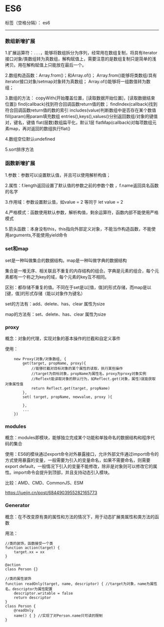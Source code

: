# ES6

标签（空格分隔）： es6

---

### 数组新增扩展
1.扩展运算符：```...```，能够将数组拆分为序列，经常用在数组复制，将具有iterator接口对象/类数组转为真数组，解构赋值上，需要注意的是数组复制只是简单的浅拷贝。用在解构赋值上只能放在最后一个。

2.数组构造函数：Array.from()；和Array.of()；
Array.from()能够将类数组/具有iterator接口对象/setmap对象转为真数组；
Array.of()能够将一组数值转为数组；

3.数组的方法：
copyWith(开始覆盖位置，[读取数据开始位置]，[读取数据结束位置])
find(callback)找到符合回调函数return值的数；
findIndex(callback)找到符合回调函数return值的数的索引
includes(value)判断数组中是否存在某个数值
fill(param)用param填充数组
entries(),keys(),values()分别返回数组/对象的键值对，键名，键值
flat(层数)数组扁平化，默认1层
flatMap(callback)对每项数组元素map，再对返回的数组执行flat()

4.数组空位默认undefined

5.sort排序方法


### 函数新增扩展

1.参数：参数可以设置默认值，并且可以使用解析构值；

2.属性：f.length返回设置了默认值的参数之前的参数个数 ，f.name返回具名函数的名字

3.作用域：参数设置默认值，如value = 2 等同于 let value = 2

4.严格模式：函数使用默认参数，解析构值，剩余运算符，函数内部不能使用严格模式

5.箭头函数：本身没有this，this指向外部定义对象，不能当作构造函数，不能使用arguments,不能使用yield命令


### set和map
set是一种叫做集合的数据结构。map是一种叫做字典的数据结构

集合是一堆无序、相关联且不重复的内存结构的组合。字典是元素的组合，每个元素都有一个称之为key的域，每个元素的key互不相同。

区别：都存储不重复的值。不同在于set是以[值，值]的形式存储，而map是以[键，值]的形式存储（能以对象作为键名）

set的方法有：add、delete、has、clear 属性为size

map的方法有：set、delete、has、clear 属性为size

### proxy

概念：对象的代理，实现对象的基本操作的拦截和自定义事件

使用：

        new Proxy(对象/对象数组, {
            get(target, propName, proxy){
                //能够拦截对目标对象的某个属性的读取，执行某些操作
                //target为目标对象，propName为属性名，proxy为proxy对象实例
                //Reflext能读取对象的默认行为，如Reflect.get(对象，属性)就能获取对象属性值
                return Reflect.get(target, propName)
            },
            set( target, propName, newvalue, proxy ){

            },
            ...
        })

### modules

概念：modules即模块，能够独立完成某个功能和单独命名的数据结构和程序代码的集合

使用：ES6的模块通过export命令对外暴露接口，允许外部文件通过import命令的方式使用暴露的变量，一般需要为引入的变量命名，如果不需要命名，则需要export default，一般情况下引入的变量不能修改，除非是对象则可以修改它的属性。import命令会提升到顶部，并且支持动态引入模块。

比较：AMD、CMD、CommonJS、ESM

<https://juejin.cn/post/6844903955282165773>

### Generator

概念：在不改变原有类的属性和方法的情况下，用于动态扩展类属性和类方法的函数


用法：
```
//类的装饰，函数接受一个类
function action(target) {
    target.xx = xx
}

@action
class Person {}

//类的属性装饰
function readOnly(target, name, descriptor) { //target为对象，name为属性名，descriptor为属性配置
    descriptor.writable = false
    return descriptor
}
class Person {
    @readOnly
    name() { } //实现了对Person.name只可读的限制
}
```



